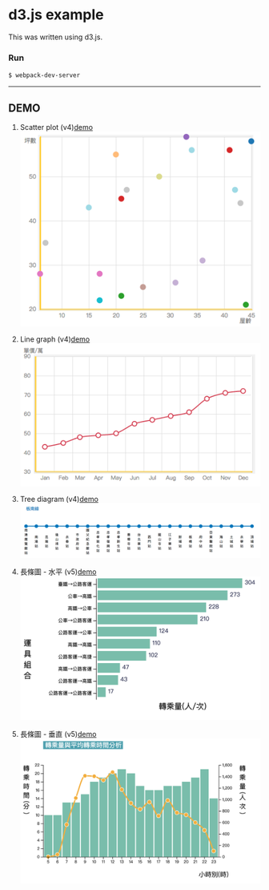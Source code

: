 # d3.js example

This was written using d3.js.

### Run

```bash
$ webpack-dev-server
```

---

## DEMO

1.  Scatter plot (v4)[demo](https://javaok1987.github.io/d3-example/scatterplot.html)    
    ![scatter plot](/img/scatterplot.png)

2)  Line graph (v4)[demo](https://javaok1987.github.io/d3-example/linechart.html)    
    ![line graph](/img/linechart.png)

3.  Tree diagram (v4)[demo](https://javaok1987.github.io/d3-example/metro-stations.html)    
    ![台北捷運-板南線](/img/treediagram.png)

4.  長條圖 - 水平 (v5)[demo](https://javaok1987.github.io/d3-example/horizontal-bar-chart.html)    
    ![長條圖 - 水平](/img/horizontal-bar-chart.png)

5.  長條圖 - 垂直 (v5)[demo](https://javaok1987.github.io/d3-example/vertical-bar-chart.html)    
    ![長條圖 - 垂直](/img/vertical-bar-chart.png)
